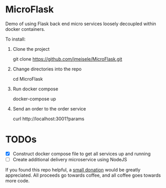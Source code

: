 # MicroFlask
Demo of using Flask back end micro services loosely decoupled within docker containers.

To install:

1. Clone the project

    git clone https://github.com/jmeisele/MicroFlask.git

2. Change directories into the repo

    cd MicroFlask

3. Run docker compose

    docker-compose up

4. Send an order to the order service

    curl http://localhost:3001?params


# TODOs
- [X] Construct docker compose file to get all services up and running
- [ ] Create additional delivery microservice using NodeJS

If you found this repo helpful, a [small donation](https://www.buymeacoffee.com/VlduzAG) would be greatly appreciated. 
All proceeds go towards coffee, and all coffee goes towards more code.
